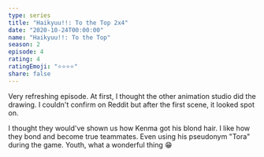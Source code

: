 ```yaml
---
type: series
title: "Haikyuu!!: To the Top 2x4"
date: "2020-10-24T00:00:00"
name: "Haikyuu!!: To the Top"
season: 2
episode: 4
rating: 4
ratingEmoji: "⭐️⭐️⭐️⭐️"
share: false
---
```


Very refreshing episode. At first, I thought the other animation studio did the drawing. I couldn't confirm on Reddit but after the first scene, it looked spot on.

I thought they would've shown us how Kenma got his blond hair. I like how they bond and become true teammates. Even using his pseudonym "Tora" during the game. Youth, what a wonderful thing 😁
